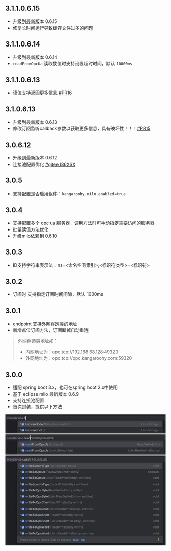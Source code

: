 ## 3.1.1.0.6.15

- 升级到最新版本 0.6.15
- 修复长时间运行导致缓存文件过多的问题

## 3.1.1.0.6.14

- 升级到最新版本 0.6.14
- `readFromOpcUa` 读取数值时支持设置超时时间，默认 `10000ms`

## 3.1.1.0.6.13

- 读值支持返回更多信息 [#PR16](https://github.com/kangaroo1122/milo-spring-boot-starter/pull/16)

## 3.1.0.6.13

- 升级到最新版本 0.6.13
- 修改订阅监听callback参数以获取更多信息，具有破坏性！！！[#PR15](https://github.com/kangaroo1122/milo-spring-boot-starter/pull/15)

## 3.0.6.12

- 升级到最新版本 0.6.12
- 连接池配置优化 [#gitee I86XSX](https://gitee.com/vampire001/milo-spring-boot-starter/issues/I86XSX)

## 3.0.5

- 支持配置是否启用组件：`kangaroohy.milo.enabled=true`

## 3.0.4

- 支持配置多个 opc ua 服务器，调用方法时可手动指定需要访问的服务器
- 批量读值方法优化
- 升级milo依赖到 0.6.10

## 3.0.3

- ID支持字符串表示法：ns=<命名空间索引>;<标识符类型>=<标识符>

## 3.0.2 

- 订阅时 支持指定订阅时间间隙，默认 1000ms

## 3.0.1

- endpoint 支持外网穿透类的地址
- 新增点位订阅方法，订阅断掉自动重连

> 外网穿透类地址如：
> - 内网地址为：opc.tcp://192.168.68.128:49320
> - 外网地址为：opc.tcp://opc.kangaroohy.com:59320

## 3.0.0

- 适配 spring boot 3.x，也可在spring boot 2.x中使用
- 基于 eclipse milo 最新版本 0.6.9
- 支持连接池配置
- 首次封装，提供以下方法

![img_1.png](screenshot/img_1.png)
![img_2.png](screenshot/img_2.png)
![img_3.png](screenshot/img_3.png)
